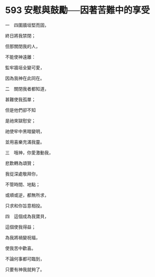 # 593 安慰與鼓勵──因著苦難中的享受

一　四圍牆垣堅而固，

終日將我禁閉；

但那關閉我的人，

不能使神遠離：

監牢牆垣全變可愛，

因為我神在此同在。

二　關閉我者都知道，

甚難使我孤單；

但是他們卻不知

是祂來獄慰安；

祂使牢中黑暗變明，

並用喜樂充滿我靈。

三　哦神，你愛激動我，

悲歎轉為頌贊；

我從深處敬拜你，

不管時間、地點；

或順或逆，都無所求，

只求和你旨意相投。

四　這個成為我寶貝，

這個使我得益；

為我將禍變祝福，

使我苦中歡喜。

不論何事都可臨到，

只要有神我就夠了。

